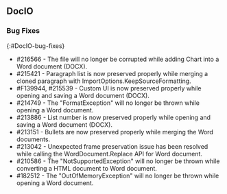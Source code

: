 ## DocIO

### Bug Fixes
{:#DocIO-bug-fixes}

* \#216566 - The file will no longer be corrupted while adding Chart into a Word document (DOCX).
* \#215421 - Paragraph list is now preserved properly while merging a cloned paragraph with ImportOptions.KeepSourceFormatting.
* \#F139944, \#215539 - Custom UI is now preserved properly while opening and saving a Word document (DOCX). 
* \#214749 - The "FormatException" will no longer be thrown while opening a Word document.
* \#213886 - List number is now preserved properly while opening and saving a Word document (DOCX).
* \#213151 - Bullets are now preserved properly while merging the Word documents.
* \#213042 - Unexpected frame preservation issue has been resolved while calling the WordDocument.Replace API for Word document.
* \#210586 - The "NotSupportedException" will no longer be thrown while converting a HTML document to Word document.
* \#182512 - The "OutOfMemoryException" will no longer be thrown while opening a Word document.